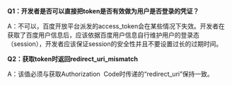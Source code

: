 **Q1：开发者是否可以直接把token是否有效做为用户是否登录的凭证？**

A：不可以，百度开放平台派发的access\_token会在某些情况下失效。开发者在获取了百度用户信息后，应该依据百度用户信息自行维护用户的登录态（session），开发者应该保证session的安全性并且不要设置过长的过期时间。

**Q2：获取token时返回redirect\_uri\_mismatch**

A：该值必须与获取Authorization  Code时传递的“redirect\_uri”保持一致。

